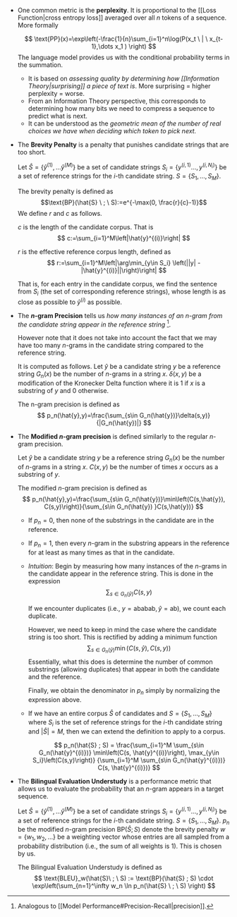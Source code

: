 * One common metric is the **perplexity**. It is proportional to the [[Loss Function|cross entropy loss]] averaged over all $n$ tokens of a sequence. More formally 
  
  $$
  \text{PP}(x)=\exp\left(-\frac{1}{n}\sum_{i=1}^n\log(P(x_t \ | \ x_{t-1},\dots x_1 ) \right)
  $$
  The language model provides us with the conditional probability terms in the summation.

	* It is based on *assessing quality by determining how [[Information Theory|surprising]] a piece of text is*. More surprising = higher perplexity = worse.
	* From an Information Theory perspective, this corresponds to determining how many bits we need to compress a sequence to predict what is next.
	* It can be understood as the *geometric mean of the number of real choices we have when deciding which token to pick next.*

* The **Brevity Penalty** is a penalty that punishes candidate strings that are too short.
  
  Let 
  $\hat{S} = \{\hat{y}^{(1)}, \dots \hat{y}^{(M)}\}$ be a set of candidate strings
  $S_i = \{y^{(i, 1)} \dots, y^{(i, N_i)}\}$ be a set of reference strings for the $i$-th candidate string.
  $S = \{S_1, \dots, S_M\}$.
  
  The brevity penalty is defined as $$\text{BP}(\hat{S} \ ; \ S):=e^{-\max(0, \frac{r}{c}-1)}$$We define $r$ and $c$ as follows.
  
  $c$ is the length of the candidate corpus. That is 
  $$
  c:=\sum_{i=1}^M\left|\hat{y}^{(i)}\right|
  $$
  
  $r$ is the effective reference corpus length, defined as
  $$
  r:=\sum_{i=1}^M\left|\arg\min_{y\in S_i} \left(||y| -|\hat{y}^{(i)}||\right)\right|
  $$
  
  That is, for each entry in the candidate corpus, we find the sentence from $S_i$ (the set of corresponding reference strings), whose length is as close as possible to $\hat{y}^{(i)}$ as possible. 

* The **$n$-gram Precision** tells us *how many instances of an $n$-gram from the candidate string appear in the reference string* [^n-gram_prec]. 
  
  However note that it does not take into account the fact that we may have too many $n$-grams in the candidate string compared to the reference string.
  
  It is computed as follows. Let
  $\hat{y}$ be a candidate string
  $y$ be a reference string
  $G_n(x)$ be the number of $n$-grams in a string $x$.
  $\delta(x,y)$ be a modification of the Kronecker Delta function where it is $1$ if $x$ is a substring of $y$ and $0$ otherwise.
  
  The n-gram precision is defined as
  $$
  p_n(\hat{y},y)=\frac{\sum_{s\in G_n(\hat{y})}\delta(s,y)}{|G_n(\hat{y})|}
  $$




[^n-gram_prec]: Analogous to [[Model Performance#Precision-Recall|precision]]. 

* The **Modified $n$-gram precision** is defined similarly to the regular $n$-gram precision.
  
  Let
  $\hat{y}$ be a candidate string
  $y$ be a reference string
  $G_n(x)$ be the number of $n$-grams  in a string $x$.
  $C(x,y)$ be the number of times $x$ occurs as a substring of $y$.
  
  The modified $n$-gram precision is defined as
  $$
  p_n(\hat{y},y)=\frac{\sum_{s\in G_n(\hat{y})}\min\left(C(s,\hat{y}), C(s,y)\right)}{\sum_{s\in G_n(\hat{y}) }C(s,\hat{y})}
  $$
	* If $p_n=0$, then none of the substrings in the candidate are in the reference.
	* If $p_n=1$, then every $n$-gram in the substring appears in the reference for at least as many times as that in the candidate.
	* *Intuition*: Begin by measuring how many instances of the $n$-grams in the candidate appear in the reference string. This is done in the expression 
	  $$
	  \sum_{s\in G_n(\hat{y})}C(s,y)
	  $$
	  
	  If we encounter duplicates (i.e., $y=\text{ababab}, \hat{y}=\text{ab}$), we count each duplicate.
	  
	  However, we need to keep in mind the case where the candidate string is too short. This is rectified by adding a minimum function $${\sum_{s\in G_n(\hat{y})}\min\left(C(s,\hat{y}), C(s,y)\right)}$$Essentially, what this does is determine the number of common substrings (allowing duplicates) that appear in both the candidate and the reference. 
	  
	  Finally, we obtain the denominator in $p_n$ simply by normalizing the expression above.
	* If we have an entire corpus $\hat{S}$ of candidates and $S=\{S_1,\dots, S_M\}$ where  $S_i$ is the set of reference strings for the $i$-th candidate string and $|\hat{S}| = M$, then we can extend the definition to apply to a corpus. 
	  
	  $$
	  p_n(\hat{S} ; S) = \frac{\sum_{i=1}^M \sum_{s\in
	  G_n(\hat{y}^{(i)})} \min\left(C(s,
	  \hat{y}^{(i)}\right), \max_{y\in
	  S_i}\left(C(s,y)\right)}
	  {\sum_{i=1}^M \sum_{s\in G_n(\hat{y}^{(i)})} C(s, \hat{y}^{(i)})}
	  $$


* The **Bilingual Evaluation Understudy** is a performance metric that allows us to evaluate the probability that an $n$-gram appears in a target sequence.
  
  Let 
  $\hat{S} = \{\hat{y}^{(1)}, \dots \hat{y}^{(M)}\}$ be a set of candidate strings
  $S_i = \{y^{(i, 1)} \dots, y^{(i, N_i)}\}$ be a set of reference strings for the $i$-th candidate string.
  $S = \{S_1, \dots, S_M\}$.
  $p_n$ be the modified $n$-gram precision
  $\text{BP}(\hat{S} ; S)$ denote the brevity penalty
  ${w} = \{w_1,w_2,\dots\}$ be a weighting vector whose entries are all sampled from a probability distribution (i.e., the sum of all weights is $1$).  This is chosen by us. 
  
  The Bilingual Evaluation Understudy is defined as 
  $$
  \text{BLEU}_w(\hat{S}\ ; \ S) := \text{BP}(\hat{S} ; S) \cdot \exp\left(\sum_{n=1}^\infty w_n \ln p_n(\hat{S} \ ; \ S) \right)
  $$
